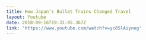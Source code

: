 ```yaml
---
title: How Japan’s Bullet Trains Changed Travel
layout: Youtube
date: 2018-09-16T19:31:05.367Z
link: 'https://www.youtube.com/watch?v=yc8SlAiyneg'
---
```


